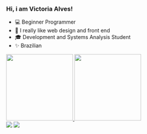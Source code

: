### Hi, i am Victoria Alves!
  
- 💻 Beginner Programmer
- 📖 I really like web design and front end
- 🎓 Development and Systems Analysis Student
- ✨ Brazilian


<div> 
<a href="https://github.bom/victoria-m-alves">
<img height="180em" src="https://github-readme-stats.vercel.app/api?username=victoria-m-alves&show_icons=true&theme=bear&include_all_commits=true&count_private=true"/>
<img height="180em" src="https://github-readme-stats.vercel.app/api/top-langs/?username=victoria-m-alves&layout=compact&langs_count=16&theme=bear"/> </div>

<div>
<A href="https://www.linkedin.com/in/victoria-martins-alves-99064b1b8/" target="_blank"><img src="https://img.shields.io/badge/LinkedIn-0077B5?style=for-the-badge&logo=linkedin&logoColor=white"></a>
<A href="mailto:vma040713@gmail.com"><img src="https://img.shields.io/badge/Gmail-D14836?style=for-the-badge&logo=gmail&logoColor=white"></a>
</div>

</div>
